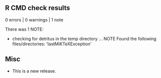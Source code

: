 ## R CMD check results

0 errors | 0 warnings | 1 note

There was 1 NOTE:
* checking for detritus in the temp directory ... NOTE
  Found the following files/directories: 'lastMiKTeXException'

## Misc
* This is a new release.
